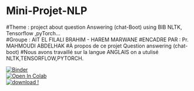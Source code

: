 # Mini-Projet-NLP
#Theme : project about question Answering (chat-Boot) using BIB NLTK, Tensorflow ,pyTorch...<br>
#Groupe : AIT EL FILALI BRAHIM - HAREM MARWANE 
#ENCADRE PAR : Pr. MAHMOUDI ABDELHAK
#À propos de ce projet Question answering (chat-boot)
#Nous avons travaillé sur la langue ANGLAIS on a utulisé NLTK,TENSORFLOW,PYTORCH.

[![Binder](https://mybinder.org/badge_logo.svg)](https://mybinder.org/v2/gh/BrahimFilali/Mini-Projet-NLP/main?filepath=Question_answering.ipynb)<br>
[![Open In Colab](https://colab.research.google.com/assets/colab-badge.svg)](https://colab.research.google.com/github/BrahimFilali/Mini-Projet-NLP/blob/main/Question_answering.ipynb)<br>
[![download !](https://img.shields.io/badge/Download-here-green)](https://drive.google.com/file/d/1wL8Go5yiVREHy3adD-ipQB2gMJZ7uVZ8/view?usp=sharing)
